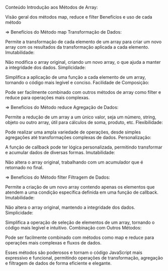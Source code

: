 Conteúdo
Introdução aos Métodos de Array:

Visão geral dos métodos map, reduce e filter
Benefícios e uso de cada método

=> Benefícios do Método map
Transformação de Dados:

Permite a transformação de cada elemento de um array para criar um novo array com os resultados da transformação aplicada a cada elemento.
Imutabilidade:

Não modifica o array original, criando um novo array, o que ajuda a manter a integridade dos dados.
Simplicidade:

Simplifica a aplicação de uma função a cada elemento de um array, tornando o código mais legível e conciso.
Facilidade de Composição:

Pode ser facilmente combinado com outros métodos de array como filter e reduce para operações mais complexas.

=> Benefícios do Método reduce
Agregação de Dados:

Permite a redução de um array a um único valor, seja um número, string, objeto ou outro array, útil para cálculos de soma, produto, etc.
Flexibilidade:

Pode realizar uma ampla variedade de operações, desde simples agregações até transformações complexas de dados.
Personalização:

A função de callback pode ter lógica personalizada, permitindo transformar e acumular dados de diversas formas.
Imutabilidade:

Não altera o array original, trabalhando com um acumulador que é retornado no final.

=> Benefícios do Método filter
Filtragem de Dados:

Permite a criação de um novo array contendo apenas os elementos que atendem a uma condição específica definida em uma função de callback.
Imutabilidade:

Não altera o array original, mantendo a integridade dos dados.
Simplicidade:

Simplifica a operação de seleção de elementos de um array, tornando o código mais legível e intuitivo.
Combinação com Outros Métodos:

Pode ser facilmente combinado com métodos como map e reduce para operações mais complexas e fluxos de dados.

Esses métodos são poderosos e tornam o código JavaScript mais expressivo e funcional, permitindo operações de transformação, agregação e filtragem de dados de forma eficiente e elegante.

